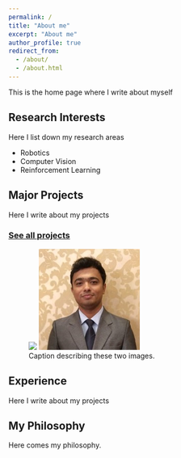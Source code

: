 ```yaml
---
permalink: /
title: "About me"
excerpt: "About me"
author_profile: true
redirect_from: 
  - /about/
  - /about.html
---
```

This is the home page where I write about myself


Research Interests
------------------
Here I list down my research areas
- Robotics
- Computer Vision
- Reinforcement Learning

Major Projects
--------------
Here I write about my projects
### [See all projects](/portfolio.html)

<figure class="half">
    <a href="/images/profile.png"><img src="/image/profile.png"></a>
    <a href="/images/profile.png"><img src="/images/profile.png"></a>
    <figcaption>Caption describing these two images.</figcaption>
</figure>

Experience
----------
Here I write about my projects


My Philosophy
-------------
Here comes my philosophy.


